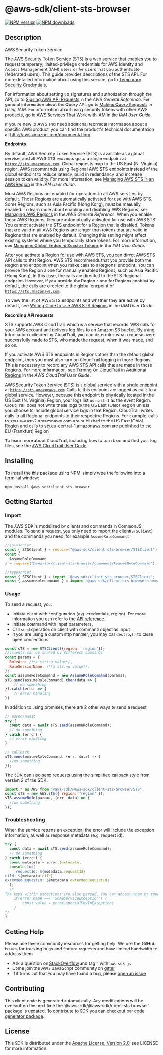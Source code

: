 # @aws-sdk/client-sts-browser

[![NPM version](https://img.shields.io/npm/v/@aws-sdk/client-sts-browser/preview.svg)](https://www.npmjs.com/package/@aws-sdk/client-sts-browser)
[![NPM downloads](https://img.shields.io/npm/dm/@aws-sdk/client-sts-browser.svg)](https://www.npmjs.com/package/@aws-sdk/client-sts-browser)

## Description

<fullname>AWS Security Token Service</fullname> <p>The AWS Security Token Service (STS) is a web service that enables you to request temporary, limited-privilege credentials for AWS Identity and Access Management (IAM) users or for users that you authenticate (federated users). This guide provides descriptions of the STS API. For more detailed information about using this service, go to <a href="https://docs.aws.amazon.com/IAM/latest/UserGuide/id_credentials_temp.html">Temporary Security Credentials</a>. </p> <p>For information about setting up signatures and authorization through the API, go to <a href="https://docs.aws.amazon.com/general/latest/gr/signing_aws_api_requests.html">Signing AWS API Requests</a> in the <i>AWS General Reference</i>. For general information about the Query API, go to <a href="https://docs.aws.amazon.com/IAM/latest/UserGuide/IAM_UsingQueryAPI.html">Making Query Requests</a> in <i>Using IAM</i>. For information about using security tokens with other AWS products, go to <a href="https://docs.aws.amazon.com/IAM/latest/UserGuide/reference_aws-services-that-work-with-iam.html">AWS Services That Work with IAM</a> in the <i>IAM User Guide</i>. </p> <p>If you're new to AWS and need additional technical information about a specific AWS product, you can find the product's technical documentation at <a href="http://aws.amazon.com/documentation/">http://aws.amazon.com/documentation/</a>. </p> <p> <b>Endpoints</b> </p> <p>By default, AWS Security Token Service (STS) is available as a global service, and all AWS STS requests go to a single endpoint at <code>https://sts.amazonaws.com</code>. Global requests map to the US East (N. Virginia) region. AWS recommends using Regional AWS STS endpoints instead of the global endpoint to reduce latency, build in redundancy, and increase session token validity. For more information, see <a href="https://docs.aws.amazon.com/IAM/latest/UserGuide/id_credentials_temp_enable-regions.html">Managing AWS STS in an AWS Region</a> in the <i>IAM User Guide</i>.</p> <p>Most AWS Regions are enabled for operations in all AWS services by default. Those Regions are automatically activated for use with AWS STS. Some Regions, such as Asia Pacific (Hong Kong), must be manually enabled. To learn more about enabling and disabling AWS Regions, see <a href="https://docs.aws.amazon.com/general/latest/gr/rande-manage.html">Managing AWS Regions</a> in the <i>AWS General Reference</i>. When you enable these AWS Regions, they are automatically activated for use with AWS STS. You cannot activate the STS endpoint for a Region that is disabled. Tokens that are valid in all AWS Regions are longer than tokens that are valid in Regions that are enabled by default. Changing this setting might affect existing systems where you temporarily store tokens. For more information, see <a href="https://docs.aws.amazon.com/IAM/latest/UserGuide/id_credentials_temp_enable-regions.html#sts-regions-manage-tokens">Managing Global Endpoint Session Tokens</a> in the <i>IAM User Guide</i>.</p> <p>After you activate a Region for use with AWS STS, you can direct AWS STS API calls to that Region. AWS STS recommends that you provide both the Region and endpoint when you make calls to a Regional endpoint. You can provide the Region alone for manually enabled Regions, such as Asia Pacific (Hong Kong). In this case, the calls are directed to the STS Regional endpoint. However, if you provide the Region alone for Regions enabled by default, the calls are directed to the global endpoint of <code>https://sts.amazonaws.com</code>.</p> <p>To view the list of AWS STS endpoints and whether they are active by default, see <a href="https://docs.aws.amazon.com/IAM/latest/UserGuide/id_credentials_temp_enable-regions.html#id_credentials_temp_enable-regions_writing_code">Writing Code to Use AWS STS Regions</a> in the <i>IAM User Guide</i>.</p> <p> <b>Recording API requests</b> </p> <p>STS supports AWS CloudTrail, which is a service that records AWS calls for your AWS account and delivers log files to an Amazon S3 bucket. By using information collected by CloudTrail, you can determine what requests were successfully made to STS, who made the request, when it was made, and so on.</p> <p>If you activate AWS STS endpoints in Regions other than the default global endpoint, then you must also turn on CloudTrail logging in those Regions. This is necessary to record any AWS STS API calls that are made in those Regions. For more information, see <a href="https://docs.aws.amazon.com/awscloudtrail/latest/userguide/aggregating_logs_regions_turn_on_ct.html">Turning On CloudTrail in Additional Regions</a> in the <i>AWS CloudTrail User Guide</i>.</p> <p>AWS Security Token Service (STS) is a global service with a single endpoint at <code>https://sts.amazonaws.com</code>. Calls to this endpoint are logged as calls to a global service. However, because this endpoint is physically located in the US East (N. Virginia) Region, your logs list <code>us-east-1</code> as the event Region. CloudTrail does not write these logs to the US East (Ohio) Region unless you choose to include global service logs in that Region. CloudTrail writes calls to all Regional endpoints to their respective Regions. For example, calls to sts.us-east-2.amazonaws.com are published to the US East (Ohio) Region and calls to sts.eu-central-1.amazonaws.com are published to the EU (Frankfurt) Region.</p> <p>To learn more about CloudTrail, including how to turn it on and find your log files, see the <a href="https://docs.aws.amazon.com/awscloudtrail/latest/userguide/what_is_cloud_trail_top_level.html">AWS CloudTrail User Guide</a>.</p>

## Installing

To install the this package using NPM, simply type the following into a terminal window:

```
npm install @aws-sdk/client-sts-browser
```

## Getting Started

### Import

The AWS SDK is modulized by clients and commands in CommonJS modules. To send a request, you only need to import the client(`STSClient`) and the commands you need, for example `AssumeRoleCommand`:

```javascript
//javascript
const { STSClient } = require("@aws-sdk/client-sts-browser/STSClient");
const {
  AssumeRoleCommand
} = require("@aws-sdk/client-sts-browser/commands/AssumeRoleCommand");
```

```javascript
//typescript
const { STSClient } = import '@aws-sdk/client-sts-browser/STSClient';
const { AssumeRoleCommand } = import '@aws-sdk/client-sts-browser/commands/AssumeRoleCommand';
```

### Usage

To send a request, you:

- Initiate client with configuration (e.g. credentials, region). For more information you can refer to the [API reference][].
- Initiate command with input parameters.
- Call `send` operation on client with command object as input.
- If you are using a custom http handler, you may call `destroy()` to close open connections.

```javascript
const sTS = new STSClient({region: 'region'});
//clients can be shared by different commands
const params = {
  RoleArn: /**a string value*/,
  RoleSessionName: /**a string value*/,
};
const assumeRoleCommand = new AssumeRoleCommand(params);
sTS.send(assumeRoleCommand).then(data => {
    // do something
}).catch(error => {
    // error handling
})
```

In addition to using promises, there are 2 other ways to send a request:

```javascript
// async/await
try {
  const data = await sTS.send(assumeRoleCommand);
  // do something
} catch (error) {
  // error handling
}
```

```javascript
// callback
sTS.send(assumeRoleCommand, (err, data) => {
  //do something
});
```

The SDK can also send requests using the simplified callback style from version 2 of the SDK.

```javascript
import * as AWS from "@aws-sdk/@aws-sdk/client-sts-browser/STS";
const sTS = new AWS.STS({ region: "region" });
sTS.assumeRole(params, (err, data) => {
  //do something
});
```

### Troubleshooting

When the service returns an exception, the error will include the exception information, as well as response metadata (e.g. request id).

```javascript
try {
  const data = await sTS.send(assumeRoleCommand);
  // do something
} catch (error) {
  const metadata = error.$metadata;
  console.log(
    `requestId: ${metadata.requestId}
cfId: ${metadata.cfId}
extendedRequestId: ${metadata.extendedRequestId}`
  );
  /*
The keys within exceptions are also parsed. You can access them by specifying exception names:
    if(error.name === 'SomeServiceException') {
        const value = error.specialKeyInException;
    }
*/
}
```

## Getting Help

Please use these community resources for getting help. We use the GitHub issues for tracking bugs and feature requests and have limited bandwidth to address them.

- Ask a question on [StackOverflow](https://stackoverflow.com/questions/tagged/aws-sdk-js) and tag it with `aws-sdk-js`
- Come join the AWS JavaScript community on [gitter](https://gitter.im/aws/aws-sdk-js-v3)
- If it turns out that you may have found a bug, please [open an issue](https://github.com/aws/aws-sdk-js-v3/issues)

## Contributing

This client code is generated automatically. Any modifications will be overwritten the next time the `@aws-sdk/@aws-sdk/client-sts-browser' package is updated. To contribute to SDK you can checkout our [code generator package][].

## License

This SDK is distributed under the
[Apache License, Version 2.0](http://www.apache.org/licenses/LICENSE-2.0),
see LICENSE for more information.

[code generator package]: https://github.com/aws/aws-sdk-js-v3/tree/master/packages/service-types-generator
[api reference]: https://docs.aws.amazon.com/AWSJavaScriptSDK/latest/
